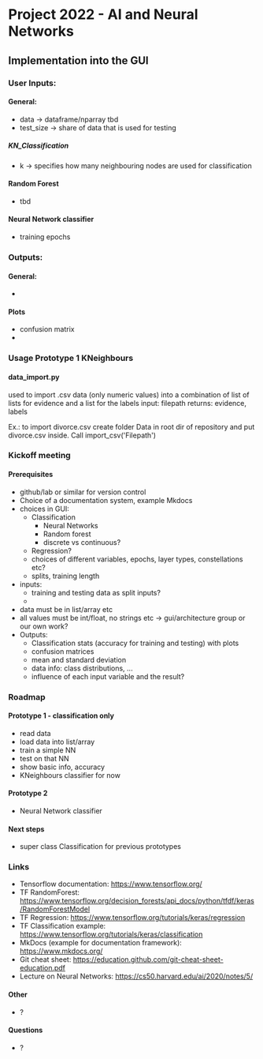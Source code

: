 # Project 2022 - AI and Neural Networks

## Implementation into the GUI
### User Inputs:
#### General: 
  * data -> dataframe/nparray tbd
  * test_size -> share of data that is used for testing
##### KN_Classification
* k -> specifies how many neighbouring nodes are used for classification

#### Random Forest
* tbd
#### Neural Network classifier
* training epochs

### Outputs:
#### General:
  * 
#### Plots
* confusion matrix
* 



### Usage Prototype 1 KNeighbours
#### data_import.py
used to import .csv data (only numeric values) into a combination of list of lists for evidence and a list for the labels
input: filepath
returns: evidence, labels

Ex.: to import divorce.csv create folder Data in root dir of repository and put divorce.csv inside. Call import_csv('Filepath')



### Kickoff meeting

#### Prerequisites

* github/lab or similar for version control
* Choice of a documentation system, example Mkdocs
* choices in GUI:
  * Classification
    * Neural Networks
    * Random forest
    * discrete vs continuous?
  * Regression?
  * choices of different variables, epochs, layer types, constellations etc?
  * splits, training length
* inputs:
  * training and testing data as split inputs?
  * 
* data must be in list/array etc
* all values must be int/float, no strings etc -> gui/architecture group or our own work?
* Outputs:
  * Classification stats (accuracy for training and testing) with plots
  * confusion matrices
  * mean and standard deviation
  * data info: class distributions, ...
  * influence of each input variable and the result?

### Roadmap

#### Prototype 1 - classification only

* read data
* load data into list/array
* train a simple NN
* test on that NN
* show basic info, accuracy
* KNeighbours classifier for now

#### Prototype 2

* Neural Network classifier

#### Next steps
* super class Classification for previous prototypes

### Links

* Tensorflow documentation: https://www.tensorflow.org/
* TF RandomForest: https://www.tensorflow.org/decision_forests/api_docs/python/tfdf/keras/RandomForestModel
* TF Regression: https://www.tensorflow.org/tutorials/keras/regression
* TF Classification example: https://www.tensorflow.org/tutorials/keras/classification
* MkDocs (example for documentation framework): https://www.mkdocs.org/
* Git cheat sheet: https://education.github.com/git-cheat-sheet-education.pdf
* Lecture on Neural Networks: https://cs50.harvard.edu/ai/2020/notes/5/

#### Other
* ?

#### Questions

* ?
